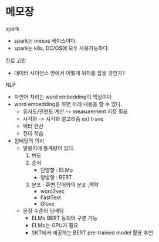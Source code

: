 
# 메모장

spark

- spark는 mesos 베이스이다.
- spark는 k8s, DC/OS에 모두 사용가능하다.


진로 고민

- 데이터 사이언스 안에서 어떻게 위치를 잡을 것인가?

NLP

- 자연어 처리는 word embedding이 핵심이다
- word embedding을 하면 아래 내용을 할 수 있다.
    - 유사도/관련도 계산 -> measurement 지정 필요
    - 시각화 -> 시각화 알고리즘 ex) t-sne
    - 벡터 연산
    - 전이 학습
- 임베딩의 의미
    - 말뭉치에 통계량이 있다.
        1. 빈도
        2. 순서
            - 단뱡향 : ELMo 
            - 양방향 : BERT
        3. 분포 : 주변 단어와의 분포 ,맥락
            - word2vec
            - FastText
            - Glove
    - 문장 수준의 임베딩
        - ELMo BERT 동의어 구분 가능
        - ELMo는 GPU가 필요
        - SKT에서 제공하는 BERT pre-trained model 활용 추천
         
    
    
